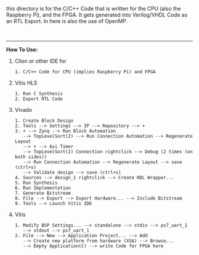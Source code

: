 this directory is for the C/C++ Code that is written for the CPU (also the Raspberry Pi),
and the FPGA. It gets generated into Verilog/VHDL Code as an RTL Export. In here is also the
use of OpenMP.

<br>

***

**How To Use:**

1. Clion or other IDE for
   
       1. C/C++ Code for CPU (implies Raspberry Pi) and FPGA

2. Vitis HLS

       1. Run C Synthesis
       2. Export RTL Code

3. Vivado

       1. Create Block Design
       2. Tools --> Settings --> IP --> Repository --> +
       3. + --> Zynq --> Run Block Automation
          --> TopLevelSort(2) --> Run Connection Automation --> Regenerate Layout 
          --> + --> Axi Timer
          --> TopLevelSort(2) Connection rightclick --> Debug (2 times (on both sides))
          --> Run Connection Automation --> Regenerate Layout --> save (ctrl+s)
          --> Validate design --> save (ctrl+s)
       4. Sources --> design_1 rightclick --> Create HDL Wrapper...
       5. Run Synthesis
       6. Run Implementation
       7. Generate Bitstream
       8. File --> Export --> Export Hardware... --> Include Bitstream
       9. Tools --> Launch Vitis IDE

4. Vitis

       1. Modify BSP Settings... --> standalone --> stdin --> ps7_uart_1
          --> stdout --> ps7_uart_1
       2. File --> New --> Application Project... --> Add
          --> Create new platform from hardware (XSA) --> Browse...
          --> Empty Application(C) --> write Code for FPGA here
